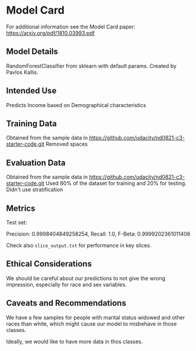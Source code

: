 # Model Card

For additional information see the Model Card paper: https://arxiv.org/pdf/1810.03993.pdf

## Model Details

RandomForestClassifier from sklearn with default params.
Created by Pavlos Kallis. 

## Intended Use

Predicts Income based on Demographical characteristics


## Training Data

Obtained from the sample data in https://github.com/udacity/nd0821-c3-starter-code.git
Removed spaces


## Evaluation Data

Obtained from the sample data in https://github.com/udacity/nd0821-c3-starter-code.git
Used 80% of the dataset for training and 20% for testing.
Didn't use stratification

## Metrics

Test set:

Precision: 0.9998404849258254, Recall: 1.0, F-Beta: 0.9999202361011406

Check also `slice_output.txt` for performance in key slices.

## Ethical Considerations

We should be careful about our predictions to not give the wrong impression,
especially for race and sex variables.


## Caveats and Recommendations

We have a few samples for people with marital status widowed and other races than white, which might cause our model to misbehave in those classes.

Ideally, we would like to have more data in thos classes.

